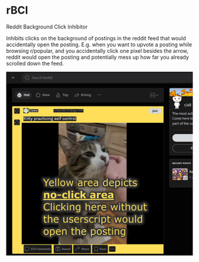 # rBCI
Reddit Background Click Inhibitor

Inhibits clicks on the background of postings in the reddit feed that would accidentally open the posting. E.g. when you want to upvote a posting while browsing r/popular, and you accidentally click one pixel besides the arrow, reddit would open the posting and potentially mess up how far you already scrolled down the feed.

![alt text](https://github.com/danielmmmm/rBCI/blob/main/rBCI.png?raw=true)
